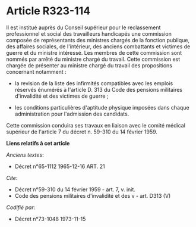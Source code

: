 # Article R323-114

Il est institué auprès du Conseil supérieur pour le reclassement professionnel et social des travailleurs handicapés une
commission composée de représentants des ministres chargés de la fonction publique, des affaires sociales, de l'intérieur,
des anciens combattants et victimes de guerre et du ministre intéressé. Les membres de cette commission sont nommés par
arrêté du ministre chargé du travail. Cette commission est chargée de présenter au ministre chargé du travail des
propositions concernant notamment :

- la revision de la liste des infirmités compatibles avec les emplois réservés énumérés à l'article D. 313 du Code des
pensions militaires d'invalidité et des victimes de guerre ;

- les conditions particulières d'aptitude physique imposées dans chaque administration pour l'admission des candidats.

Cette commission conduira ses travaux en liaison avec le comité médical supérieur de l'article 7 du décret n. 59-310 du 14
février 1959.

**Liens relatifs à cet article**

_Anciens textes_:

  - Décret n°65-1112 1965-12-16 ART. 21

_Cite_:

  - Décret n°59-310 du 14 février 1959 - art. 7, v. init.
  - Code des pensions militaires d'invalidité et des v - art. D313 (V)

_Codifié par_:

  - Décret n°73-1048 1973-11-15
